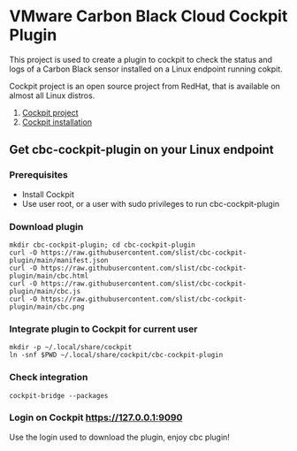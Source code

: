 # VMware Carbon Black Cloud Cockpit Plugin

This project is used to create a plugin to cockpit to check the status and logs of a Carbon Black sensor installed on a Linux endpoint running cokpit.

Cockpit project is an open source project from RedHat, that is available on almost all Linux distros.
1. [Cockpit project](https://cockpit-project.org/)
1. [Cockpit installation](https://cockpit-project.org/running.html)

## Get cbc-cockpit-plugin on your Linux endpoint
### Prerequisites

* Install Cockpit
* Use user root, or a user with sudo privileges to run cbc-cockpit-plugin

### Download plugin
```
mkdir cbc-cockpit-plugin; cd cbc-cockpit-plugin
curl -O https://raw.githubusercontent.com/slist/cbc-cockpit-plugin/main/manifest.json
curl -O https://raw.githubusercontent.com/slist/cbc-cockpit-plugin/main/cbc.html
curl -O https://raw.githubusercontent.com/slist/cbc-cockpit-plugin/main/cbc.js
curl -O https://raw.githubusercontent.com/slist/cbc-cockpit-plugin/main/cbc.png
```
### Integrate plugin to Cockpit for current user
```
mkdir -p ~/.local/share/cockpit
ln -snf $PWD ~/.local/share/cockpit/cbc-cockpit-plugin
```
### Check integration
```
cockpit-bridge --packages
```
### Login on Cockpit https://127.0.0.1:9090

Use the login used to download the plugin, enjoy cbc plugin!
